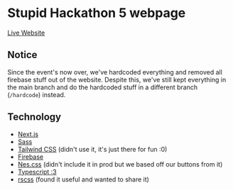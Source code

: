 # Stupid Hackathon 5 webpage

[Live Website](https://sht-5.vercel.app)

## Notice

Since the event's now over, we've hardcoded everything and removed all firebase stuff out of the website. Despite this, we've still kept everything in the main branch and do the hardcoded stuff in a different branch (`/hardcode`) instead.

## Technology

* [Next.js](https://nextjs.org/)
* [Sass](https://sass-lang.com/)
* [Tailwind CSS](https://tailwindcss.com/) (didn't use it, it's just there for fun :0)
* [Firebase](https://firebase.google.com/)
* [Nes.css](https://nostalgic-css.github.io/NES.css/) (didn't include it in prod but we based off our buttons from it)
* [Typescript :3](https://www.typescriptlang.org/)
* [rscss](https://rscss.io/) (found it useful and wanted to share it)